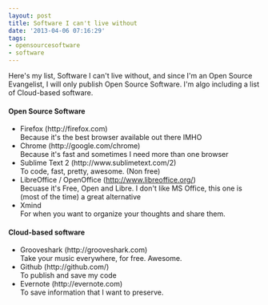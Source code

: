 ```yaml
---
layout: post
title: Software I can't live without
date: '2013-04-06 07:16:29'
tags:
- opensourcesoftware
- software
---
```


<p>Here's my list, Software I can't live without, and since I'm an Open Source Evangelist, I will only publish Open Source Software. I'm algo including a list of Cloud-based software.</p><h4>Open Source Software</h4><ul><li>Firefox (http://firefox.com)<br>Because it's the best browser available out there IMHO</li><li>Chrome (http://google.com/chrome)<br>Because it's fast and sometimes I need more than one browser</li><li>Sublime Text 2 (http://www.sublimetext.com/2)<br>To code, fast, pretty, awesome. (Non free)</li><li>LibreOffice / OpenOffice (<a href="http://www.libreoffice.org/">http://www.libreoffice.org/</a>)<br>Becuase it's Free, Open and Libre. I don't like MS Office, this one is (most of the time) a great alternative</li><li>Xmind<br>For when you want to organize your thoughts and share them.</li></ul><h4>Cloud-based software</h4><ul><li>Grooveshark (http://grooveshark.com)<br>Take your music everywhere, for free. Awesome.</li><li>Github (http://github.com/)<br>To publish and save my code</li><li>Evernote (http://evernote.com)<br>To save information that I want to preserve.</li></ul><p>&nbsp;</p>